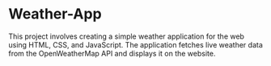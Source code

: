 # Weather-App
This project involves creating a simple weather application for the web using HTML, CSS, and JavaScript. The application fetches live weather data from the OpenWeatherMap API and displays it on the website.
